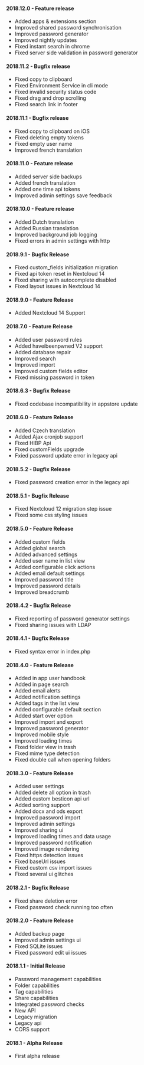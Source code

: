 #### 2018.12.0 - Feature release
- Added apps & extensions section
- Improved shared password synchronisation
- Improved password generator
- Improved nightly updates
- Fixed instant search in chrome
- Fixed server side validation in password generator

#### 2018.11.2 - Bugfix release
- Fixed copy to clipboard
- Fixed Environment Service in cli mode
- Fixed invalid security status code
- Fixed drag and drop scrolling
- Fixed search link in footer

#### 2018.11.1 - Bugfix release
- Fixed copy to clipboard on iOS
- Fixed deleting empty tokens
- Fixed empty user name
- Improved french translation

#### 2018.11.0 - Feature release
- Added server side backups
- Added french translation
- Added one time api tokens
- Improved admin settings save feedback

#### 2018.10.0 - Feature release
- Added Dutch translation
- Added Russian translation
- Improved background job logging
- Fixed errors in admin settings with http

#### 2018.9.1 - Bugfix Release
- Fixed custom_fields initialization migration
- Fixed api token reset in Nextcloud 14
- Fixed sharing with autocomplete disabled
- Fixed layout issues in Nextcloud 14

#### 2018.9.0 - Feature Release
- Added Nextcloud 14 Support

#### 2018.7.0 - Feature Release
- Added user password rules
- Added haveibeenpwned V2 support
- Added database repair
- Improved search
- Improved import
- Improved custom fields editor
- Fixed missing password in token

#### 2018.6.3 - Bugfix Release
- Fixed codebase incompatibility in appstore update

#### 2018.6.0 - Feature Release
- Added Czech translation
- Added Ajax cronjob support
- Fixed HIBP Api
- Fixed customFields upgrade
- Fxied password update error in legacy api

#### 2018.5.2 - Bugfix Release
- Fixed password creation error in the legacy api

#### 2018.5.1 - Bugfix Release
- Fixed Nextcloud 12 migration step issue
- Fixed some css styling issues

#### 2018.5.0 - Feature Release
- Added custom fields
- Added global search
- Added advanced settings
- Added user name in list view
- Added configurable click actions
- Added email default settings
- Improved password title
- Improved password details
- Improved breadcrumb

#### 2018.4.2 - Bugfix Release
- Fixed reporting of password generator settings
- Fixed sharing issues with LDAP

#### 2018.4.1 - Bugfix Release
- Fixed syntax error in index.php

#### 2018.4.0 - Feature Release
* Added in app user handbook
* Added in page search
* Added email alerts
* Added notification settings
* Added tags in the list view
* Added configurable default section
* Added start over option
* Improved import and export
* Improved password generator
* Improved mobile style
* Improved loading times
* Fixed folder view in trash
* Fixed mime type detection
* Fixed double call when opening folders

#### 2018.3.0 - Feature Release
* Added user settings
* Added delete all option in trash
* Added custom besticon api url
* Added sorting support
* Added docx and ods export
* Improved password import
* Improved admin settings
* Improved sharing ui
* Improved loading times and data usage
* Improved password notification
* Improved image rendering
* Fixed https detection issues
* Fixed baseUrl issues
* Fixed custom csv import issues
* Fixed several ui glitches

#### 2018.2.1 - Bugfix Release
* Fixed share deletion error
* Fixed password check running too often

#### 2018.2.0 - Feature Release
* Added backup page
* Improved admin settings ui
* Fixed SQLite issues
* Fixed password edit ui issues

#### 2018.1.1 - Initial Release
* Password management capabilities
* Folder capabilities
* Tag capabilities
* Share capabilities
* Integrated password checks
* New API
* Legacy migration
* Legacy api
* CORS support

#### 2018.1 - Alpha Release
* First alpha release